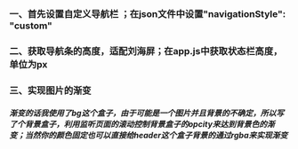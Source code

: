 ### 一、首先设置自定义导航栏 ；在json文件中设置"navigationStyle": "custom"
### 二、获取导航条的高度，适配刘海屏；在app.js中获取状态栏高度，单位为px
### 三、实现图片的渐变
#####  渐变的话我使用了bg这个盒子，由于可能是一个图片并且背景的不确定，所以写了个背景盒子，利用监听页面的滚动控制背景盒子的opcity来达到背景色的渐变；当然你的颜色固定也可以直接给header这个盒子背景的通过rgba来实现渐变